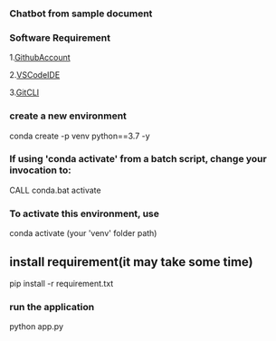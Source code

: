 ### Chatbot from sample document

### Software Requirement

1.[GithubAccount](https://github.com)

2.[VSCodeIDE](https://code.visualstudio.com)

3.[GitCLI](https://git-scm.com/book/en/v2/Getting-Started-What-is-Git%3F)

### create a new environment

conda create -p venv python==3.7 -y

### If using 'conda activate' from a batch script, change your invocation to:

CALL conda.bat activate

### To activate this environment, use

conda activate (your 'venv' folder path)

## install requirement(it may take some time)

pip install -r requirement.txt

### run the application

python app.py
